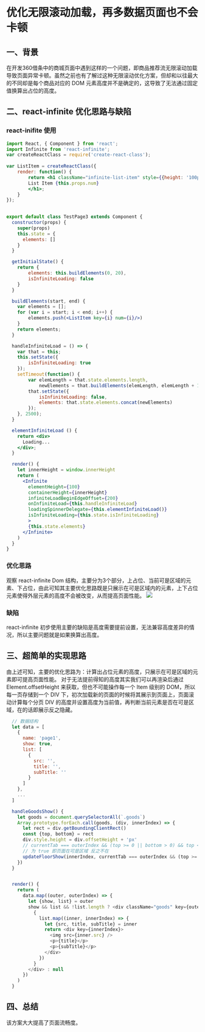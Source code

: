 <!--
 * @Description: 
 * @Version: 2.0
 * @Autor: zhaojunyun-jk
 * @Date: 2020-09-27 15:58:45
 * @LastEditors: zhaojunyun-jk
 * @LastEditTime: 2020-09-27 17:03:49
-->
# 优化无限滚动加载，再多数据页面也不会卡顿

## 一、背景
在开发360借条中的商城页面中遇到这样的一个问题，即商品推荐流无限滚动加载导致页面异常卡顿。虽然之前也有了解过这种无限滚动优化方案，但却和以往最大的不同却是每个商品对应的 DOM 元素高度并不是确定的，这导致了无法通过固定值换算出占位的高度。

## 二、react-infinite 优化思路与缺陷

### react-inifite 使用
```jsx
import React, { Component } from 'react';
import Infinite from 'react-infinite';
var createReactClass = require('create-react-class');
 
var ListItem = createReactClass({
    render: function() {
        return <h1 className="infinite-list-item" style={{height: '100px'}}>
        List Item {this.props.num}
        </h1>;
    }
});
 

export default class TestPage3 extends Component {
  constructor(props) {
    super(props)
    this.state = {
      elements: []
    }
  }

  getInitialState() {
    return {
        elements: this.buildElements(0, 20),
        isInfiniteLoading: false
    }
  }

  buildElements(start, end) {
    var elements = [];
    for (var i = start; i < end; i++) {
        elements.push(<ListItem key={i} num={i}/>)
    }
    return elements;
  }

  handleInfiniteLoad = () => {
    var that = this;
    this.setState({
        isInfiniteLoading: true
    });
    setTimeout(function() {
        var elemLength = that.state.elements.length,
            newElements = that.buildElements(elemLength, elemLength + 1000);
        that.setState({
            isInfiniteLoading: false,
            elements: that.state.elements.concat(newElements)
        });
    }, 2500);
  }

  elementInfiniteLoad () {
    return <div>
      Loading...
    </div>;
  }

  render() {
    let innerHeight = window.innerHeight
    return (
      <Infinite 
        elementHeight={100}
        containerHeight={innerHeight}
        infiniteLoadBeginEdgeOffset={200}
        onInfiniteLoad={this.handleInfiniteLoad}
        loadingSpinnerDelegate={this.elementInfiniteLoad()}
        isInfiniteLoading={this.state.isInfiniteLoading}
        >
        {this.state.elements}
      </Infinite>
    )
  }
}
```

### 优化思路
观察 react-infinite Dom 结构，主要分为3个部分，上占位、当前可是区域的元素、下占位，由此可知其主要优化思路既是只展示在可是区域内的元素，上下占位元素使得外层元素的高度不会被改变，从而提高页面性能。
![](/Jerome-Blog/vue-page5-1.png)

### 缺陷
react-infinite 初步使用主要的缺陷是高度需要提前设置，无法兼容高度差异的情况，所以主要问题就是如果换算出高度。

## 三、超简单的实现思路
由上述可知，主要的优化思路为：计算出占位元素的高度，只展示在可是区域的元素即可提高页面性能。
对于无法提前得知的高度其实我们可以再渲染后通过 Element.offsetHeight 来获取，但也不可能操作每一个 Item 级别的 DOM，所以每一页存储到一个 DIV 下，初次加载新的页面的时候将其展示到页面上，页面滚动计算每个分页 DIV 的高度并设置高度为当前值，再判断当前元素是否在可是区域，在的话即展示反之隐藏。
```js
  // 数据结构
  let data = [
    {
      name: 'page1',
      show: true,
      list: [
        {
          src: '',
          title: '',
          subTitle: ''
        }
      ]
    },
    ...
  ]

  handleGoodsShow() {
    let goods = document.querySelectorAll(`.goods`)
    Array.prototype.forEach.call(goods, (div, innerIndex) => {
      let rect = div.getBoundingClientRect()
      const {top, bottom} = rect
      div.style.height = div.offsetHeight + 'px'
      // currentTab === outerIndex && (top >= 0 || bottom > 0) && top <= innerHeight
      // 为 true 即页面在可是区域 反之不在
      updateFloorShow(innerIndex, currentTab === outerIndex && (top >= 0 || bottom > 0) && top <= innerHeight)
    })
  }


  render() {
    return (
      data.map((outer, outerIndex) => {
        let {show, list} = outer
        show && list && !list.length ? <div className="goods" key={outerIndex}>
          {
            list.map((inner, innerIndex) => {
              let {src, title, subTitle} = inner
              return <div key={innerIndex}>
                <img src={inner.src} />
                <p>{title}</p>
                <p>{subTitle}</p>
              </div>
            })
          }
        </div> : null
      })
    )
  }
```

## 四、总结
该方案大大提高了页面流畅度。